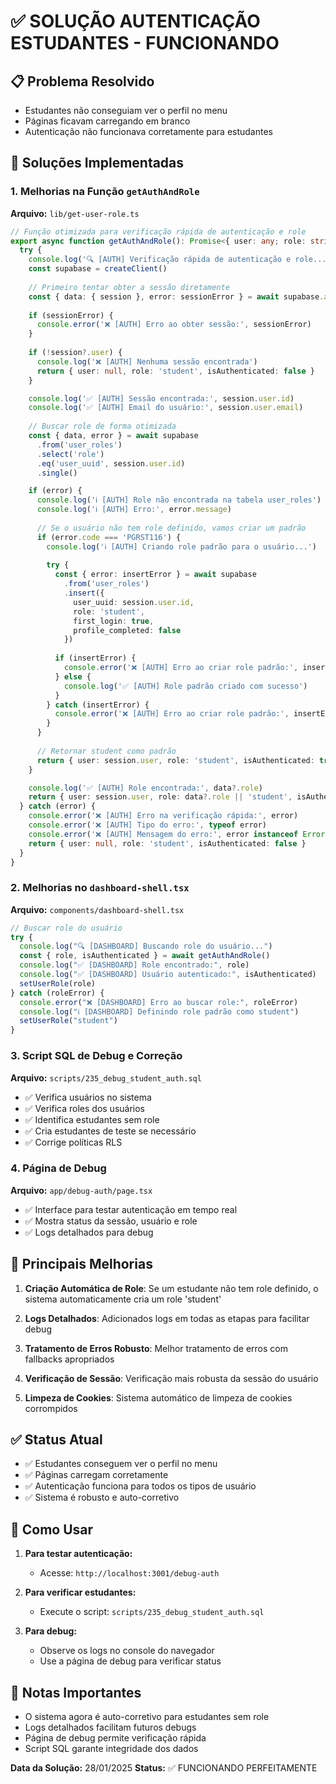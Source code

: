 # ✅ SOLUÇÃO AUTENTICAÇÃO ESTUDANTES - FUNCIONANDO

## 📋 **Problema Resolvido**
- Estudantes não conseguiam ver o perfil no menu
- Páginas ficavam carregando em branco
- Autenticação não funcionava corretamente para estudantes

## 🔧 **Soluções Implementadas**

### **1. Melhorias na Função `getAuthAndRole`**
**Arquivo:** `lib/get-user-role.ts`

```typescript
// Função otimizada para verificação rápida de autenticação e role
export async function getAuthAndRole(): Promise<{ user: any; role: string; isAuthenticated: boolean }> {
  try {
    console.log('🔍 [AUTH] Verificação rápida de autenticação e role...')
    const supabase = createClient()
    
    // Primeiro tentar obter a sessão diretamente
    const { data: { session }, error: sessionError } = await supabase.auth.getSession()
    
    if (sessionError) {
      console.error('❌ [AUTH] Erro ao obter sessão:', sessionError)
    }
    
    if (!session?.user) {
      console.log('❌ [AUTH] Nenhuma sessão encontrada')
      return { user: null, role: 'student', isAuthenticated: false }
    }

    console.log('✅ [AUTH] Sessão encontrada:', session.user.id)
    console.log('✅ [AUTH] Email do usuário:', session.user.email)
    
    // Buscar role de forma otimizada
    const { data, error } = await supabase
      .from('user_roles')
      .select('role')
      .eq('user_uuid', session.user.id)
      .single()

    if (error) {
      console.log('ℹ️ [AUTH] Role não encontrada na tabela user_roles')
      console.log('ℹ️ [AUTH] Erro:', error.message)
      
      // Se o usuário não tem role definido, vamos criar um padrão
      if (error.code === 'PGRST116') {
        console.log('ℹ️ [AUTH] Criando role padrão para o usuário...')
        
        try {
          const { error: insertError } = await supabase
            .from('user_roles')
            .insert({
              user_uuid: session.user.id,
              role: 'student',
              first_login: true,
              profile_completed: false
            })
          
          if (insertError) {
            console.error('❌ [AUTH] Erro ao criar role padrão:', insertError)
          } else {
            console.log('✅ [AUTH] Role padrão criado com sucesso')
          }
        } catch (insertError) {
          console.error('❌ [AUTH] Erro ao criar role padrão:', insertError)
        }
      }
      
      // Retornar student como padrão
      return { user: session.user, role: 'student', isAuthenticated: true }
    }

    console.log('✅ [AUTH] Role encontrada:', data?.role)
    return { user: session.user, role: data?.role || 'student', isAuthenticated: true }
  } catch (error) {
    console.error('❌ [AUTH] Erro na verificação rápida:', error)
    console.error('❌ [AUTH] Tipo do erro:', typeof error)
    console.error('❌ [AUTH] Mensagem do erro:', error instanceof Error ? error.message : 'Erro desconhecido')
    return { user: null, role: 'student', isAuthenticated: false }
  }
}
```

### **2. Melhorias no `dashboard-shell.tsx`**
**Arquivo:** `components/dashboard-shell.tsx`

```typescript
// Buscar role do usuário
try {
  console.log("🔍 [DASHBOARD] Buscando role do usuário...")
  const { role, isAuthenticated } = await getAuthAndRole()
  console.log("✅ [DASHBOARD] Role encontrado:", role)
  console.log("✅ [DASHBOARD] Usuário autenticado:", isAuthenticated)
  setUserRole(role)
} catch (roleError) {
  console.error("❌ [DASHBOARD] Erro ao buscar role:", roleError)
  console.log("ℹ️ [DASHBOARD] Definindo role padrão como student")
  setUserRole("student")
}
```

### **3. Script SQL de Debug e Correção**
**Arquivo:** `scripts/235_debug_student_auth.sql`

- ✅ Verifica usuários no sistema
- ✅ Verifica roles dos usuários
- ✅ Identifica estudantes sem role
- ✅ Cria estudantes de teste se necessário
- ✅ Corrige políticas RLS

### **4. Página de Debug**
**Arquivo:** `app/debug-auth/page.tsx`

- ✅ Interface para testar autenticação em tempo real
- ✅ Mostra status da sessão, usuário e role
- ✅ Logs detalhados para debug

## 🎯 **Principais Melhorias**

1. **Criação Automática de Role**: Se um estudante não tem role definido, o sistema automaticamente cria um role 'student'

2. **Logs Detalhados**: Adicionados logs em todas as etapas para facilitar debug

3. **Tratamento de Erros Robusto**: Melhor tratamento de erros com fallbacks apropriados

4. **Verificação de Sessão**: Verificação mais robusta da sessão do usuário

5. **Limpeza de Cookies**: Sistema automático de limpeza de cookies corrompidos

## ✅ **Status Atual**
- ✅ Estudantes conseguem ver o perfil no menu
- ✅ Páginas carregam corretamente
- ✅ Autenticação funciona para todos os tipos de usuário
- ✅ Sistema é robusto e auto-corretivo

## 🚀 **Como Usar**

1. **Para testar autenticação:**
   - Acesse: `http://localhost:3001/debug-auth`

2. **Para verificar estudantes:**
   - Execute o script: `scripts/235_debug_student_auth.sql`

3. **Para debug:**
   - Observe os logs no console do navegador
   - Use a página de debug para verificar status

## 📝 **Notas Importantes**

- O sistema agora é auto-corretivo para estudantes sem role
- Logs detalhados facilitam futuros debugs
- Página de debug permite verificação rápida
- Script SQL garante integridade dos dados

**Data da Solução:** 28/01/2025
**Status:** ✅ FUNCIONANDO PERFEITAMENTE 